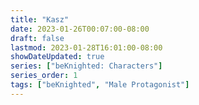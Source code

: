 ```yaml
---
title: "Kasz"
date: 2023-01-26T00:07:00-08:00
draft: false
lastmod: 2023-01-28T16:01:00-08:00
showDateUpdated: true
series: ["beKnighted: Characters"]
series_order: 1
tags: ["beKnighted", "Male Protagonist"]
---
```


